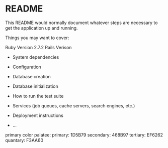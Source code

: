 # README

This README would normally document whatever steps are necessary to get the
application up and running.

Things you may want to cover:

Ruby Version 2.7.2
Rails Verison 
* System dependencies

* Configuration

* Database creation

* Database initialization

* How to run the test suite

* Services (job queues, cache servers, search engines, etc.)

* Deployment instructions

* ...

primary color palatee:
 primary: 1D5B79
 secondary: 468B97
 tertiary: EF6262
 quantary: F3AA60
